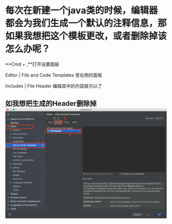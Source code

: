 # 每次在新建一个java类的时候，编辑器都会为我们生成一个默认的注释信息，那如果我想把这个模板更改，或者删除掉该怎么办呢？

**Cmd + ,**打开设置面板

Editor \| File and Code Templates 至右侧的面板

Includes \| File Header  编辑其中的内容就可以了



## 如我想把生成的Header删除掉![](/assets/import-08-02.png)



